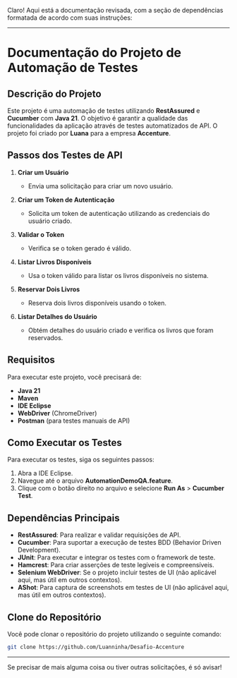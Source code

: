 Claro! Aqui está a documentação revisada, com a seção de dependências formatada de acordo com suas instruções:

---

# Documentação do Projeto de Automação de Testes

## Descrição do Projeto

Este projeto é uma automação de testes utilizando **RestAssured** e **Cucumber** com **Java 21**. O objetivo é garantir a qualidade das funcionalidades da aplicação através de testes automatizados de API. O projeto foi criado por **Luana** para a empresa **Accenture**.

## Passos dos Testes de API

1. **Criar um Usuário**
   - Envia uma solicitação para criar um novo usuário.

2. **Criar um Token de Autenticação**
   - Solicita um token de autenticação utilizando as credenciais do usuário criado.

3. **Validar o Token**
   - Verifica se o token gerado é válido.

4. **Listar Livros Disponíveis**
   - Usa o token válido para listar os livros disponíveis no sistema.

5. **Reservar Dois Livros**
   - Reserva dois livros disponíveis usando o token.

6. **Listar Detalhes do Usuário**
   - Obtém detalhes do usuário criado e verifica os livros que foram reservados.

## Requisitos

Para executar este projeto, você precisará de:

- **Java 21**
- **Maven**
- **IDE Eclipse**
- **WebDriver** (ChromeDriver)
- **Postman** (para testes manuais de API)

## Como Executar os Testes

Para executar os testes, siga os seguintes passos:

1. Abra a IDE Eclipse.
2. Navegue até o arquivo **AutomationDemoQA.feature**.
3. Clique com o botão direito no arquivo e selecione **Run As** > **Cucumber Test**.

## Dependências Principais

- **RestAssured**: Para realizar e validar requisições de API.
- **Cucumber**: Para suportar a execução de testes BDD (Behavior Driven Development).
- **JUnit**: Para executar e integrar os testes com o framework de teste.
- **Hamcrest**: Para criar asserções de teste legíveis e compreensíveis.
- **Selenium WebDriver**: Se o projeto incluir testes de UI (não aplicável aqui, mas útil em outros contextos).
- **AShot**: Para captura de screenshots em testes de UI (não aplicável aqui, mas útil em outros contextos).

## Clone do Repositório

Você pode clonar o repositório do projeto utilizando o seguinte comando:

```bash
git clone https://github.com/Luanninha/Desafio-Accenture
```

---

Se precisar de mais alguma coisa ou tiver outras solicitações, é só avisar!
